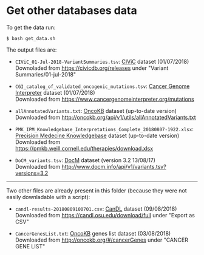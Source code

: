 # Get other databases data

To get the data run:
```shell
$ bash get_data.sh
```

The output files are:

* `CIViC_01-Jul-2018-VariantSummaries.tsv`: [CIViC](../../doc/biblio/variant_annotation_databases.md#civic) dataset (01/07/2018)  
Downoladed from https://civicdb.org/releases under "Variant Summaries/01-jul-2018"

* `CGI_catalog_of_validated_oncogenic_mutations.tsv`: [Cancer Genome Interpreter](../../doc/biblio/variant_annotation_databases.md#cancer-genome-interpreter) dataset (01/07/2018)  
Downloaded from https://www.cancergenomeinterpreter.org/mutations

* `allAnnotatedVariants.txt`: [OncoKB](../../doc/biblio/variant_annotation_databases.md#oncokb) dataset (up-to-date version)  
Downloaded from http://oncokb.org/api/v1/utils/allAnnotatedVariants.txt

* `PMK_IPM_Knowledgebase_Interpretations_Complete_20180807-1922.xlsx`: [Precision Medecine Knowledgebase](../../doc/biblio/variant_annotation_databases.md#precision-medicine-knowledgebase) dataset (up-to-date version)  
Downloaded from https://pmkb.weill.cornell.edu/therapies/download.xlsx

* `DoCM_variants.tsv`: [DocM](../../doc/biblio/variant_annotation_databases.md#docm) dataset (version 3.2 13/08/17)  
Downloaded from http://www.docm.info/api/v1/variants.tsv?versions=3.2

***

Two other files are already present in this folder (because they were not easily downladable with a script):

* `candl-results-20180809100701.csv`: [CanDL](../../doc/biblio/variant_annotation_databases.md#candl) dataset (09/08/2018)  
Downloaded from https://candl.osu.edu/download/full under "Export as CSV"

* `CancerGenesList.txt`: [OncoKB](../../doc/biblio/variant_annotation_databases.md#oncokb) genes list dataset (03/08/2018)  
Downloaded from http://oncokb.org/#/cancerGenes under "CANCER GENE LIST"
